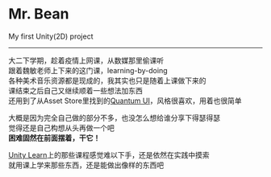 # Mr. Bean
My first Unity(2D) project

***
大二下学期，趁着疫情上网课，从数媒那里偷课听  
跟着魏敏老师上下来的这门课，learning-by-doing  
各种美术音乐资源都是现成的，我其实也只是随着上课做下来的  
课结束之后自己又继续顺着一些想法加东西  
还用到了从Asset Store里找到的[Quantum UI](https://assetstore.unity.com/packages/tools/gui/quantum-ui-162077)，风格很喜欢，用着也很简单  

大概是因为完全自己做的部分不多，也没怎么想给谁分享下得瑟得瑟  
觉得还是自己构想从头再做一个吧  
**困难固然在前面摆着，干它！**  

[Unity Learn](learn.unity.com)上的那些课程感觉难以下手，还是依然在实践中摸索  
就用课上学来那些东西，还是能做出像样的东西吧
